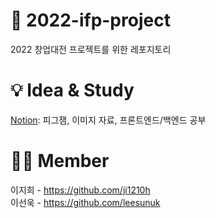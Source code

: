 # 📢 2022-ifp-project
2022 창업대전 프로젝트를 위한 레포지토리  

# 💡 Idea & Study
[Notion](https://salt-walker-ef5.notion.site/2022-10b2b73db708467bb84254b92851deb7): 피그잼, 이미지 자료, 프론트엔드/백엔드 공부

# 🧑‍💻 Member
이지희 - https://github.com/ji1210h  
이선욱 - https://github.com/leesunuk
